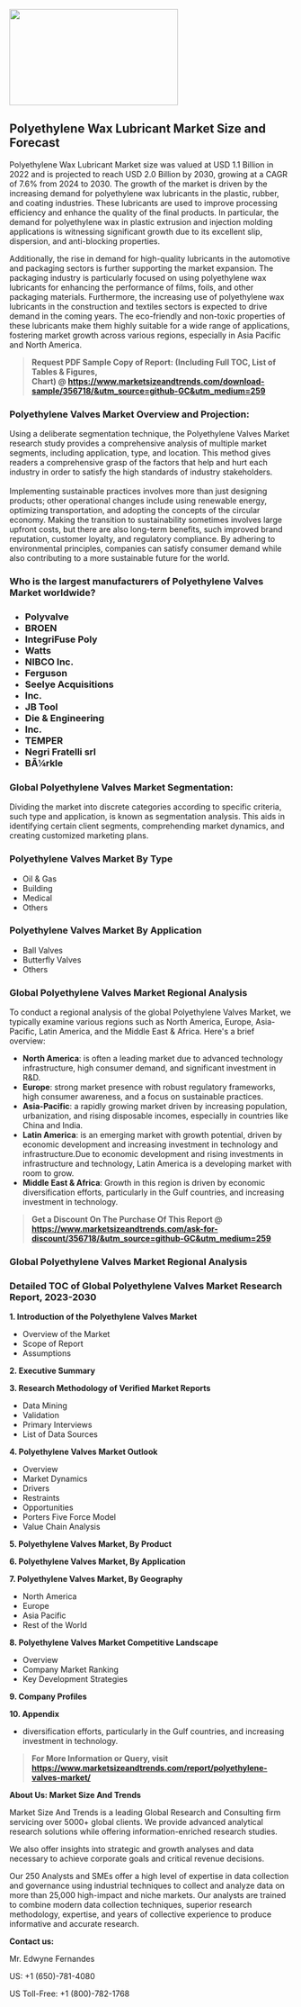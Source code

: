 <p><img class="alignnone size-medium wp-image-20088" src="https://ffe5etoiles.com/wp-content/uploads/2024/12/MST1-300x171.png" alt="" width="300" height="171" /></p><h2>Polyethylene Wax Lubricant Market Size and Forecast</h2><p>Polyethylene Wax Lubricant Market size was valued at USD 1.1 Billion in 2022 and is projected to reach USD 2.0 Billion by 2030, growing at a CAGR of 7.6% from 2024 to 2030. The growth of the market is driven by the increasing demand for polyethylene wax lubricants in the plastic, rubber, and coating industries. These lubricants are used to improve processing efficiency and enhance the quality of the final products. In particular, the demand for polyethylene wax in plastic extrusion and injection molding applications is witnessing significant growth due to its excellent slip, dispersion, and anti-blocking properties.</p><p>Additionally, the rise in demand for high-quality lubricants in the automotive and packaging sectors is further supporting the market expansion. The packaging industry is particularly focused on using polyethylene wax lubricants for enhancing the performance of films, foils, and other packaging materials. Furthermore, the increasing use of polyethylene wax lubricants in the construction and textiles sectors is expected to drive demand in the coming years. The eco-friendly and non-toxic properties of these lubricants make them highly suitable for a wide range of applications, fostering market growth across various regions, especially in Asia Pacific and North America.</p></p><blockquote id="" class=""><strong>Request PDF Sample Copy of Report: (Including Full TOC, List of Tables &amp; Figures, Chart)&nbsp;@&nbsp;<strong><a href="https://www.marketsizeandtrends.com/download-sample/356718/&utm_source=github-GC&utm_medium=259" target="_blank">https://www.marketsizeandtrends.com/download-sample/356718/&utm_source=github-GC&utm_medium=259</a></strong></strong></blockquote><h3 id="" class="">Polyethylene Valves Market&nbsp;Overview and Projection:</h3><p id="" class="">Using a deliberate segmentation technique, the Polyethylene Valves Market research study provides a comprehensive analysis of multiple market segments, including application, type, and location. This method gives readers a comprehensive grasp of the factors that help and hurt each industry in order to satisfy the high standards of industry stakeholders. <br /> <br />Implementing sustainable practices involves more than just designing products; other operational changes include using renewable energy, optimizing transportation, and adopting the concepts of the circular economy. Making the transition to sustainability sometimes involves large upfront costs, but there are also long-term benefits, such improved brand reputation, customer loyalty, and regulatory compliance. By adhering to environmental principles, companies can satisfy consumer demand while also contributing to a more sustainable future for the world.</p><h3 id="" class="">Who is the largest manufacturers of&nbsp;Polyethylene Valves Market worldwide?</h3><h3 class=""><p><ul><li>Polyvalve </li><li> BROEN </li><li> IntegriFuse Poly </li><li> Watts </li><li> NIBCO Inc. </li><li> Ferguson </li><li> Seelye Acquisitions </li><li> Inc. </li><li> JB Tool </li><li> Die & Engineering </li><li> Inc. </li><li> TEMPER </li><li> Negri Fratelli srl </li><li> BÃ¼rkle</li></ul></p></h3><h3 id="" class="">Global&nbsp;Polyethylene Valves Market Segmentation:</h3><p id="" class="">Dividing the market into discrete categories according to specific criteria, such type and application, is known as segmentation analysis. This aids in identifying certain client segments, comprehending market dynamics, and creating customized marketing plans.</p><h3 id="" class="">Polyethylene Valves Market&nbsp;By Type</h3><p><p><ul><li>Oil & Gas</li><li> Building</li><li> Medical</li><li> Others</p></li></ul></p></p><h3 id="" class="">Polyethylene Valves Market&nbsp;By Application</h3><p class=""><p><ul><li>Ball Valves</li><li> Butterfly Valves</li><li> Others</li></ul></p></p><h3 id="" class="">Global Polyethylene Valves Market Regional Analysis</h3><p id="" class="">To conduct a regional analysis of the global Polyethylene Valves Market, we typically examine various regions such as North America, Europe, Asia-Pacific, Latin America, and the Middle East &amp; Africa. Here's a brief overview:</p><ul><li><strong>North America</strong>: is often a leading market due to advanced technology infrastructure, high consumer demand, and significant investment in R&amp;D.</li><li><strong>Europe</strong>: strong market presence with robust regulatory frameworks, high consumer awareness, and a focus on sustainable practices.</li><li><strong>Asia-Pacific</strong>: a rapidly growing market driven by increasing population, urbanization, and rising disposable incomes, especially in countries like China and India.</li><li><strong>Latin America</strong>: is an emerging market with growth potential, driven by economic development and increasing investment in technology and infrastructure.Due to economic development and rising investments in infrastructure and technology, Latin America is a developing market with room to grow.</li><li><strong>Middle East &amp; Africa</strong>: Growth in this region is driven by economic diversification efforts, particularly in the Gulf countries, and increasing investment in technology.</li></ul><blockquote id="" class=""><strong>Get a Discount On The Purchase Of This Report @ <strong><a href="https://www.marketsizeandtrends.com/ask-for-discount/356718/&utm_source=github-GC&utm_medium=259" target="_blank">https://www.marketsizeandtrends.com/ask-for-discount/356718/&utm_source=github-GC&utm_medium=259</a></strong></strong></blockquote><h3 id="" class="">Global Polyethylene Valves Market Regional Analysis</h3><h3 id="" class="">Detailed TOC of Global Polyethylene Valves Market Research Report, 2023-2030</h3><p id="" class=""><strong>1. Introduction of the Polyethylene Valves Market</strong></p><ul><li>Overview of the Market</li><li>Scope of Report</li><li>Assumptions</li></ul><p id="" class=""><strong>2. Executive Summary</strong></p><p id="" class=""><strong>3. Research Methodology of Verified Market Reports</strong></p><ul><li>Data Mining</li><li>Validation</li><li>Primary Interviews</li><li>List of Data Sources</li></ul><p id="" class=""><strong>4. Polyethylene Valves Market Outlook</strong></p><ul><li>Overview</li><li>Market Dynamics</li><li>Drivers</li><li>Restraints</li><li>Opportunities</li><li>Porters Five Force Model</li><li>Value Chain Analysis</li></ul><p id="" class=""><strong>5. Polyethylene Valves Market, By Product</strong></p><p id="" class=""><strong>6. Polyethylene Valves Market, By Application</strong></p><p id="" class=""><strong>7. Polyethylene Valves Market, By Geography</strong></p><ul><li>North America</li><li>Europe</li><li>Asia Pacific</li><li>Rest of the World</li></ul><p id="" class=""><strong>8. Polyethylene Valves Market Competitive Landscape</strong></p><ul><li>Overview</li><li>Company Market Ranking</li><li>Key Development Strategies</li></ul><p id="" class=""><strong>9. Company Profiles</strong></p><p id="" class=""><strong>10. Appendix</strong></p><ul><li>diversification efforts, particularly in the Gulf countries, and increasing investment in technology.</li></ul><blockquote id="" class=""><strong>For More Information or Query, visit <strong><strong><a href="https://www.marketsizeandtrends.com/report/polyethylene-valves-market/" target="_blank">https://www.marketsizeandtrends.com/report/polyethylene-valves-market/</a></strong></strong></strong></blockquote><p id="" class=""><strong>About Us: Market Size And Trends</strong></p><p id="" class="">Market Size And Trends is a leading Global Research and Consulting firm servicing over 5000+ global clients. We provide advanced analytical research solutions while offering information-enriched research studies.</p><p id="" class="">We also offer insights into strategic and growth analyses and data necessary to achieve corporate goals and critical revenue decisions.</p><p id="" class="">Our 250 Analysts and SMEs offer a high level of expertise in data collection and governance using industrial techniques to collect and analyze data on more than 25,000 high-impact and niche markets. Our analysts are trained to combine modern data collection techniques, superior research methodology, expertise, and years of collective experience to produce informative and accurate research.</p><p id="" class=""><strong>Contact us:</strong></p><p id="" class="">Mr. Edwyne Fernandes</p><p id="" class="">US: +1 (650)-781-4080</p><p id="" class="">US Toll-Free: +1 (800)-782-1768</p>
